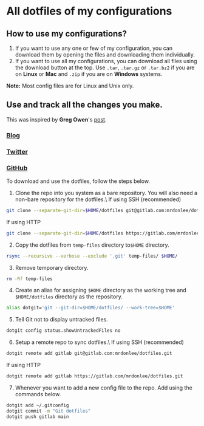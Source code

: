 # All dotfiles of my configurations

## How to use my configurations?

1. If you want to use any one or few of my configuration, you can download them by opening the files and downloading them individually. 
2. If you want to use all my configurations, you can download all files using the download button at the top. Use `.tar`, `.tar.gz` or `.tar.bz2` if you are on **Linux** or **Mac** and `.zip` if you are on **Windows** systems.

**Note:** Most config files are for Linux and Unix only.

## Use and track all the changes you make.

This was inspired by **Greg Owen**'s [post](https://stegosaurusdormant.com/bare-git-repo/).
### <i class="fas fa-globe"></i>[Blog](https://stegosaurusdormant.com/)
### <i class="fab fa-twitter"></i>[Twitter](https://twitter.com/GregoryGOwen)
### <i class="fab fa-github"></i>[GitHub](https://github.com/GregOwen)

To download and use the dotfiles, follow the steps below.

1. Clone the repo into you system as a bare repository. You will also need a non-bare repository for the dotfiles.\\
If using SSH (recommended)
```bash
git clone --separate-git-dir=$HOME/dotfiles git@gitlab.com:mrdonlee/dotfiles.git temp-files
```
If using HTTP
```bash
git clone --separate-git-dir=$HOME/dotfiles https://gitlab.com/mrdonlee/dotfiles.git temp-files
```
2. Copy the dotfiles from `temp-files` directory to`$HOME` directory.
```bash
rsync --recursive --verbose --exclude '.git' temp-files/ $HOME/
```
3. Remove temporary directory.
```bash
rm -Rf temp-files
```
4. Create an alias for assigning `$HOME` directory as the working tree and `$HOME/dotfiles` directory as the repository.
```bash
alias dotgit='git --git-dir=$HOME/dotfiles/ --work-tree=$HOME'
```
5. Tell Git not to display untracked files.
```bash
dotgit config status.showUntrackedFiles no
```
6. Setup a remote repo to sync dotfiles.\\
If using SSH (recommended)
```bash
dotgit remote add gitlab git@gitlab.com:mrdonlee/dotfiles.git
```
If using HTTP
```bash
dotgit remote add gitlab https://gitlab.com/mrdonlee/dotfiles.git
```
7. Whenever you want to add a new config file to the repo. Add using the commands below.
```bash
dotgit add ~/.gitconfig
dotgit commit -m "Git dotfiles"
dotgit push gitlab main
```
